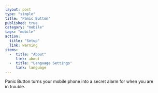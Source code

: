 ```yaml
---
layout: post
type: "simple"
title: "Panic Button"
published: true
category: "mobile"
tags: "mobile"
action:
  title: "Setup"
  link: warning
items:
  -  title: "About"
     link: about
  -  title: "Language Settings"
     link: language
---
```


Panic Button turns your mobile phone into a secret alarm for when you are in trouble.